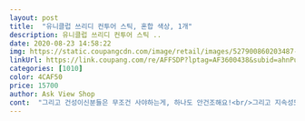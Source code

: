 ```yaml
---
layout: post 
title:  "유니클럽 쓰리디 컨투어 스틱, 혼합 색상, 1개" 
description: 유니클럽 쓰리디 컨투어 스틱 ..
date: 2020-08-23 14:58:22 
img: https://static.coupangcdn.com/image/retail/images/527900860203487-ebb2f8da-2a96-4d0f-a6e6-e4e2332035f6.jpg 
linkUrl: https://link.coupang.com/re/AFFSDP?lptag=AF3600438&subid=ahnPublicAsk&pageKey=231510805&itemId=734206577&vendorItemId=4855503901&traceid=V0-113-04507afab559c248 
categories: [1010] 
color: 4CAF50 
price: 15700 
author: Ask View Shop 
cont:  "그리고 건성이신분들은 무조건 사야하는게, 하나도 안건조해요!<br/>그리고 지속성도 저는 가루보다 이게 더 좋더라구요!<br/>놀러갈때 챙겨가면 파우치 부피도 매우 줄고요<br/>다 쓰면 꼭 재구매할꺼고, 친구한테도 선물로 하나 줄까 생각중이네요 ㅎㅎ<br/>마지막사진이 쓱쓱문질러본거예요!<br/>메이크업 파우치의 무게를 확 줄여주는 착한 화장품이죠 아침에 출근할 때 아침 시간은 항상 바쁘고 분주해서 하이라이터와 쉐딩은 빼먹기 일쑤였는데, 유니클럽의 컨투어 스틱은 파우치에 넣고 다니면서 시간이 날 때 아무때나 얼굴에 쓱쓱 그려서 음영을 줄 수 있어요<br/>부드럽단 표현이 약할정도로 암튼 솜털로 바르는 느낌 ㅎ<br/>사실 스틱형을 사면서 너무 티나게 되지않을까 걱정하기도 했는데 전혀 그렇지 않았어요!<br/>스펀지가 없을 땐 그냥 손으로 슥슥 문질러서 펴주었는데 자연스럽게 음영이 되어 완전 편하네요<br/>쓰기도 초보자분들도 쉽게 쓰실 수 있고요.<br/><br/>쓱 발라도 발림성 너무좋구요.<br/>.<br/><br/>아침에 화장에 시간절약도 되고<br/>예전 쓰던거는 쉐도우형태라 쓱쓱 몇번해도 티도 안나고.<br/>.<br/> 어떤거는 꾸덕꾸덕느낌이라 별로고 했었는데.<br/>.<br/><br/>요즘 얼굴살도 많이 찐거같고 쉐딩으로 좀 가려봐야 겠다 싶어 구매했어요 ㅎ<br/>유니클럽 쓰리디 컨투어 스틱은 하이라이터와 쉐딩이 스틱형으로 합쳐진 제품이에요<br/>유니클럽 컨투어스틱 알고나선 어렵지않은 하이라이트와 쉐딩주기 ㅎ<br/>이런거를 하이라이터랑 쉐딩을 하나로 끝낼수있다니 넘나 매력적인 아이템입니다<br/>일단 발림성에 깜짝 놀랐어요<br/>재구매의사 100%입니다!<br/>저처럼 화장 잘 못하는 사람한텐 고마운아이템이네요<br/>저한테 하이라이터는 어려운데 이건 너무 쉽게 사용할 수 있어서 좋았어요!<br/>제가 섀딩을 다써서 사실 스틱형  한번 사봤어요.<br/><br/>제가 쉐딩하려고 턱선을 따라 쓰윽 그려봤는데 왜이렇게 부드러운지 자극이 하나도 없어요<br/>제형자체가 굉장히 크리미한 제형이고 쓱쓱하면 퍼지고 티안나지만 코를 올려주고 턱을 깎아주더라고요 ㅎㅎ<br/>지속성도 너무 좋아요<br/>하이라이터는 화사한 미세 펄 핑크빛 베이스로 T존,눈뼈,입술 라인 위,아래턱 등 볼륨있어 보이고 싶은 부분에 스윽 발라주면 화사하게 밝아져요<br/>화장이 한결편해지는 아이템인거같아요<br/>휴대하기 간편하고 부드러운 발림성에 발색도 좋고, 입체적인 페이스라인을 연출할 수 있어서 좋아요 파우치에 넣고 다니면서 매일 얼굴에 음영을 잘 넣어주고 있어요^^<br/>" 
---
```

